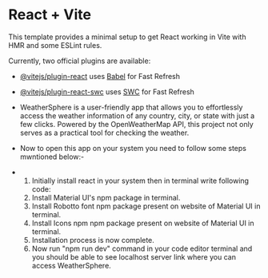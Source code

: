 # React + Vite

This template provides a minimal setup to get React working in Vite with HMR and some ESLint rules.

Currently, two official plugins are available:

- [@vitejs/plugin-react](https://github.com/vitejs/vite-plugin-react/blob/main/packages/plugin-react/README.md) uses [Babel](https://babeljs.io/) for Fast Refresh
- [@vitejs/plugin-react-swc](https://github.com/vitejs/vite-plugin-react-swc) uses [SWC](https://swc.rs/) for Fast Refresh

- WeatherSphere is a user-friendly app that allows you to effortlessly access the weather information of any country, city, or state with just a few clicks. Powered by the OpenWeatherMap API, this project not only serves as a practical tool for checking the weather.

- Now to open this app on your system you need to follow some steps mwntioned below:-
- 1. Initially install react in your system then in terminal write following code:
  2. Install Material UI's npm package in terminal.
  3. Install Robotto font npm package present on website of Material UI in terminal.
  4. Install Icons npm npm package present on website of Material UI in terminal.
  5. Installation process is now complete.
  6. Now run "npm run dev" command in your code editor terminal and you should be able to see localhost server link where you can access WeatherSphere.
